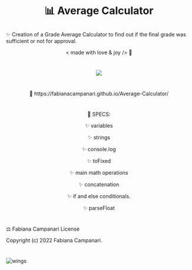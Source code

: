 # <p align="center"> 📊 Average Calculator </p>


✨ Creation of a Grade Average Calculator to find out if the final grade was sufficient or not for approval.

<p align="center"> < made with love & joy /> 🤎 

#

 <p align="center">
  <img src="https://user-images.githubusercontent.com/113218619/205453739-55f03692-1250-4269-9933-08c17a46b41b.png" />
</p>

#

 <p align="center"> 🚀 https://fabianacampanari.github.io/Average-Calculator/
</p>

#

<p align="center"> 📌 SPECS: </p>

<p align="center"> ✨ variables </p>

<p align="center"> ✨ strings </p>

<p align="center"> ✨ console.log </p>

<p align="center"> ✨ toFixed </p>

<p align="center"> ✨ main math operations </p>

<p align="center"> ✨ concatenation  </p>

<p align="center"> ✨ if and else conditionals.  </p>

<p align="center"> ✨ parseFloat 
</p>

#

⚖️ Fabiana Campanari License

 Copyright (c) 2022 Fabiana Campanari.

#

![wings](https://user-images.githubusercontent.com/113218619/209191284-03aa41b1-c448-4f95-885f-a50788ed23f5.gif)

 

